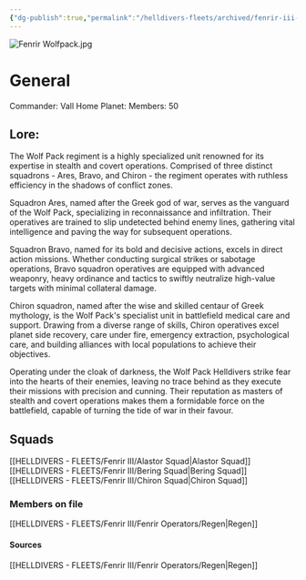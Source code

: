 ```yaml
---
{"dg-publish":true,"permalink":"/helldivers-fleets/archived/fenrir-iii-wolf-pack-archived-version/","noteIcon":"","created":"2024-04-02T22:11:51.642+02:00","updated":"2024-04-13T18:35:46.111+02:00"}
---
```


![Fenrir Wolfpack.jpg](/img/user/Images/Fenrir%20Wolfpack.jpg)
# General
Commander: Vall
Home Planet:
Members: 50

## Lore:
The Wolf Pack regiment is a highly specialized unit renowned for its expertise in stealth and covert operations. Comprised of three distinct squadrons - Ares, Bravo, and Chiron - the regiment operates with ruthless efficiency in the shadows of conflict zones.

Squadron Ares, named after the Greek god of war, serves as the vanguard of the Wolf Pack, specializing in reconnaissance and infiltration. Their operatives are trained to slip undetected behind enemy lines, gathering vital intelligence and paving the way for subsequent operations.

Squadron Bravo, named for its bold and decisive actions, excels in direct action missions. Whether conducting surgical strikes or sabotage operations, Bravo squadron operatives are equipped with advanced weaponry, heavy ordinance and tactics to swiftly neutralize high-value targets with minimal collateral damage.

Chiron squadron, named after the wise and skilled centaur of Greek mythology, is the Wolf Pack's specialist unit in battlefield medical care and support. Drawing from a diverse range of skills, Chiron operatives excel planet side recovery, care under fire, emergency extraction, psychological care, and building alliances with local populations to achieve their objectives.

Operating under the cloak of darkness, the Wolf Pack Helldivers strike fear into the hearts of their enemies, leaving no trace behind as they execute their missions with precision and cunning. Their reputation as masters of stealth and covert operations makes them a formidable force on the battlefield, capable of turning the tide of war in their favour.

## Squads
[[HELLDIVERS - FLEETS/Fenrir III/Alastor Squad\|Alastor Squad]]
[[HELLDIVERS - FLEETS/Fenrir III/Bering Squad\|Bering Squad]]
[[HELLDIVERS - FLEETS/Fenrir III/Chiron Squad\|Chiron Squad]]

### Members on file
[[HELLDIVERS - FLEETS/Fenrir III/Fenrir Operators/Regen\|Regen]]

#### Sources
[[HELLDIVERS - FLEETS/Fenrir III/Fenrir Operators/Regen\|Regen]]